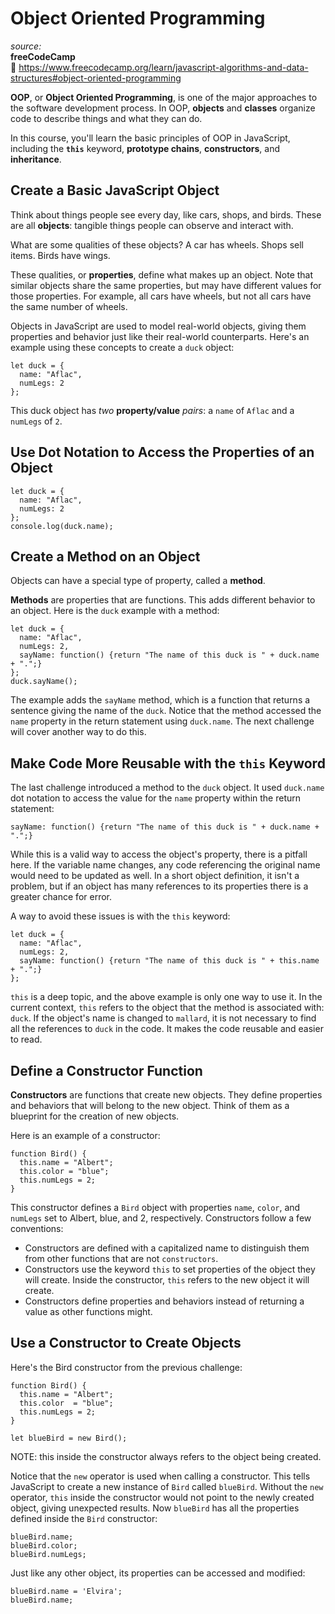 # Object Oriented Programming

_source:_  
**freeCodeCamp**  
:link: https://www.freecodecamp.org/learn/javascript-algorithms-and-data-structures#object-oriented-programming  

**OOP**, or **Object Oriented Programming**, is one of the major approaches to the software development process. In OOP, **objects** and **classes** organize code to describe things and what they can do.  

In this course, you'll learn the basic principles of OOP in JavaScript, including the **``this``** keyword, **prototype chains**, **constructors**, and **inheritance**.  

## Create a Basic JavaScript Object

Think about things people see every day, like cars, shops, and birds. These are all **objects**: tangible things people can observe and interact with.  

What are some qualities of these objects? A car has wheels. Shops sell items. Birds have wings.  

These qualities, or **properties**, define what makes up an object. Note that similar objects share the same properties, but may have different values for those properties. For example, all cars have wheels, but not all cars have the same number of wheels.  

Objects in JavaScript are used to model real-world objects, giving them properties and behavior just like their real-world counterparts. Here's an example using these concepts to create a ``duck`` object:  

```
let duck = {
  name: "Aflac",
  numLegs: 2
};
```
This duck object has _two_ **property/value** _pairs_: a ``name`` of ``Aflac`` and a ``numLegs`` of ``2``.  

## Use Dot Notation to Access the Properties of an Object

```
let duck = {
  name: "Aflac",
  numLegs: 2
};
console.log(duck.name);
```

## Create a Method on an Object

Objects can have a special type of property, called a **method**.  

**Methods** are properties that are functions. This adds different behavior to an object. Here is the ``duck`` example with a method:  

````
let duck = {
  name: "Aflac",
  numLegs: 2,
  sayName: function() {return "The name of this duck is " + duck.name + ".";}
};
duck.sayName();
````

The example adds the ``sayName`` method, which is a function that returns a sentence giving the name of the ``duck``. Notice that the method accessed the ``name`` property in the return statement using ``duck.name``. The next challenge will cover another way to do this.  

## Make Code More Reusable with the ``this`` Keyword

The last challenge introduced a method to the ``duck`` object. It used ``duck.name`` dot notation to access the value for the ``name`` property within the return statement:  

```
sayName: function() {return "The name of this duck is " + duck.name + ".";}
```

While this is a valid way to access the object's property, there is a pitfall here. If the variable name changes, any code referencing the original name would need to be updated as well. In a short object definition, it isn't a problem, but if an object has many references to its properties there is a greater chance for error.  

A way to avoid these issues is with the ``this`` keyword:  

```
let duck = {
  name: "Aflac",
  numLegs: 2,
  sayName: function() {return "The name of this duck is " + this.name + ".";}
};
```

``this`` is a deep topic, and the above example is only one way to use it. In the current context, ``this`` refers to the object that the method is associated with: ``duck``. If the object's name is changed to ``mallard``, it is not necessary to find all the references to ``duck`` in the code. It makes the code reusable and easier to read.  

## Define a Constructor Function

**Constructors** are functions that create new objects. They define properties and behaviors that will belong to the new object. Think of them as a blueprint for the creation of new objects.  

Here is an example of a constructor:  

```
function Bird() {
  this.name = "Albert";
  this.color = "blue";
  this.numLegs = 2;
}
```

This constructor defines a ``Bird`` object with properties ``name``, ``color``, and ``numLegs`` set to Albert, blue, and 2, respectively. Constructors follow a few conventions:  

- Constructors are defined with a capitalized name to distinguish them from other functions that are not ``constructors``.
- Constructors use the keyword ``this`` to set properties of the object they will create. Inside the constructor, ``this`` refers to the new object it will create.
- Constructors define properties and behaviors instead of returning a value as other functions might.

## Use a Constructor to Create Objects

Here's the Bird constructor from the previous challenge:  

```
function Bird() {
  this.name = "Albert";
  this.color  = "blue";
  this.numLegs = 2;
}

let blueBird = new Bird();
```

NOTE: this inside the constructor always refers to the object being created.  

Notice that the ``new`` operator is used when calling a constructor. This tells JavaScript to create a new instance of ``Bird`` called ``blueBird``. Without the ``new`` operator, ``this`` inside the constructor would not point to the newly created object, giving unexpected results. Now ``blueBird`` has all the properties defined inside the ``Bird`` constructor:  

```
blueBird.name;
blueBird.color;
blueBird.numLegs;
```

Just like any other object, its properties can be accessed and modified:  

```
blueBird.name = 'Elvira';
blueBird.name;
```